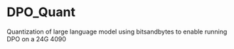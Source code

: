 # DPO_Quant
Quantization of large language model using bitsandbytes to enable running DPO on a 24G 4090
